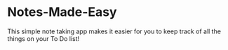 # Notes-Made-Easy
This simple note taking app makes it easier for you to keep track of all the things on your To Do list!
